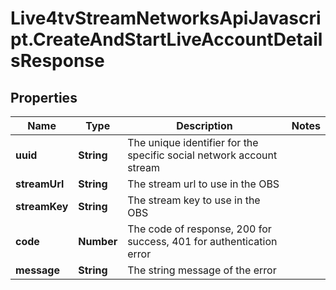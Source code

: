 # Live4tvStreamNetworksApiJavascript.CreateAndStartLiveAccountDetailsResponse

## Properties

Name | Type | Description | Notes
------------ | ------------- | ------------- | -------------
**uuid** | **String** | The unique identifier for the specific social network account stream | 
**streamUrl** | **String** | The stream url to use in the OBS | 
**streamKey** | **String** | The stream key to use in the OBS | 
**code** | **Number** | The code of response, 200 for success, 401 for authentication error | 
**message** | **String** | The string message of the error | 


